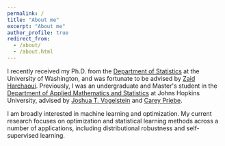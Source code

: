 ```yaml
---
permalink: /
title: "About me"
excerpt: "About me"
author_profile: true
redirect_from:
  - /about/
  - /about.html
---
```



I recently received my Ph.D. from the [Department of Statistics](http://www.stat.washington.edu/) at the University of Washington, and was fortunate to be advised by [Zaid Harchaoui](https://faculty.washington.edu/zaid/). Previously, I was an undergraduate and Master's student in the [Department of Applied Mathematics and Statistics](https://engineering.jhu.edu/ams/)
at Johns Hopkins University, advised by [Joshua T. Vogelstein](https://jovo.me/)
and [Carey Priebe](https://www.ams.jhu.edu/~priebe/).

I am broadly interested in machine learning and optimization. My current research focuses on optimization and statistical learning methods across a number of applications, including distributional robustness and self-supervised learning.
